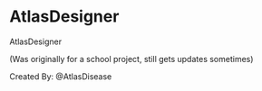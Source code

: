 # AtlasDesigner
 AtlasDesigner

(Was originally for a school project, still gets updates sometimes)

Created By: @AtlasDisease
